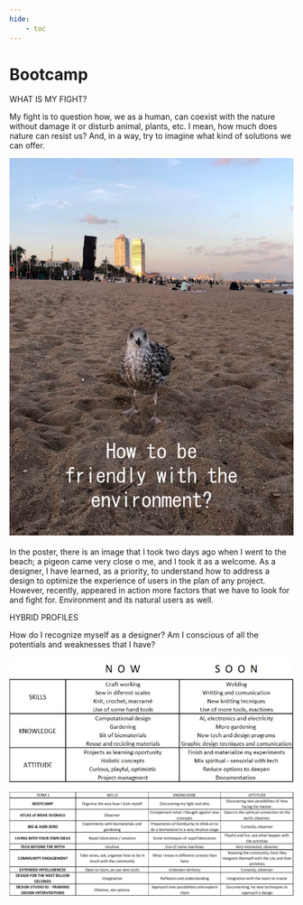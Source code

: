 ```yaml
---
hide:
    - toc
---
```


# Bootcamp

WHAT IS MY FIGHT?


My fight is to question how, we as a human, can coexist with the nature without damage it or disturb animal, plants, etc. I mean, how much does nature can resist us?
And, in a way, try to imagine what kind of solutions we can offer.


![](../images/poster.jpg)


In the poster, there is an image that I took two days ago when I went to the beach; a pigeon came very close o me, and I took it as a welcome.
As a designer, I have learned, as a priority, to understand how to address a design to optimize the experience of users in the plan of any project. However, recently, appeared in action more factors that we have to look for and fight for. Environment and its natural users as well.



HYBRID PROFILES

How do I recognize myself as a designer?
Am I conscious of all the potentials and weaknesses that I have?


![](../images/SKILLS1.jpg)



![](../images/SKILLS2.jpg)